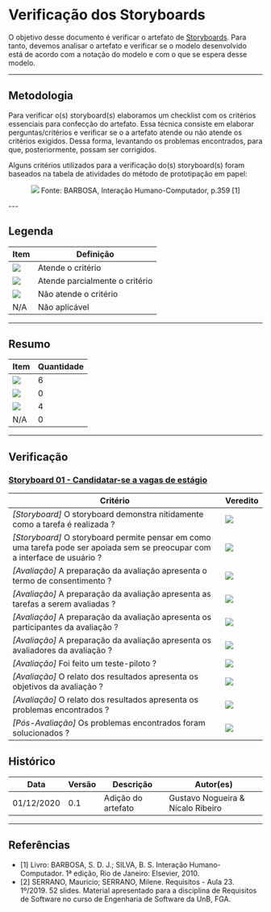 # Verificação dos Storyboards

O objetivo desse documento é verificar o artefato de [Storyboards](https://interacao-humano-computador.github.io/2020.1-Estagiarios.com/storyboard/storyboard/). Para tanto, devemos analisar o artefato e verificar se o modelo desenvolvido está de acordo com a notação do modelo e com o que se espera desse modelo.

---

## Metodologia

Para verificar o(s) storyboard(s) elaboramos um checklist com os critérios essenciais para confecção do artefato. Essa técnica consiste em elaborar perguntas/critérios e verificar se o a artefato atende ou não atende os critérios exigidos. Dessa forma, levantando os problemas encontrados, para que, posteriormente, possam ser corrigidos.

Alguns critérios utilizados para a verificação do(s) storyboard(s) foram baseados na tabela de atividades do método de prototipação em papel:

<p align="center">
    <img src="../images/tabela-de-atividades.png">
    Fonte: BARBOSA, Interação Humano-Computador, p.359 [1]
</p>
---

## Legenda

| Item | Definição |
| ---- | --------- |
| <img src="../images/check.png"> | Atende o critério |
| <img src="../images/alert.png"> | Atende parcialmente o critério |
| <img src="../images/close.png"> | Não atende o critério |
| N/A | Não aplicável |

---

## Resumo

| Item | Quantidade |
| ---- | --------- |
| <img src="../images/check.png"> | 6 |
| <img src="../images/alert.png"> | 0 |
| <img src="../images/close.png"> | 4 |
| N/A | 0 |

---

## Verificação

### [Storyboard 01 - Candidatar-se a vagas de estágio](https://interacao-humano-computador.github.io/2020.1-Estagiarios.com/storyboard/storyboard/#storyboard-01-candidatar-se-a-vagas-de-estagio)

| Critério | Veredito |
| -------------------------------------------------------------------- | ---------- |
| _[Storyboard]_ O storyboard demonstra nitidamente como a tarefa é realizada ? | <img src="../images/check.png"> |
| _[Storyboard]_ O storyboard permite pensar em como uma tarefa pode ser apoiada sem se preocupar com a interface de usuário ? | <img src="../images/check.png"> |
| _[Avaliação]_ A preparação da avaliação apresenta o termo de consentimento ? | <img src="../images/close.png"> | 
| _[Avaliação]_ A preparação da avaliação apresenta as tarefas a serem avaliadas ? | <img src="../images/check.png"> |
| _[Avaliação]_ A preparação da avaliação apresenta os participantes da avaliação ? | <img src="../images/check.png"> |
| _[Avaliação]_ A preparação da avaliação apresenta os avaliadores da avaliação ? | <img src="../images/close.png"> |
| _[Avaliação]_ Foi feito um teste-piloto ? | <img src="../images/close.png"> | 
| _[Avaliação]_ O relato dos resultados apresenta os objetivos da avaliação ? | <img src="../images/check.png"> |
| _[Avaliação]_ O relato dos resultados apresenta os problemas encontrados ? | <img src="../images/check.png"> |
| _[Pós-Avaliação]_ Os problemas encontrados foram solucionados ? | <img src="../images/close.png"> |


## Histórico

| Data       | Versão | Descrição                            | Autor(es)                         |
| ---------- | ------ | ------------------------------------ | --------------------------------- |
| 01/12/2020 | 0.1    | Adição do artefato                   | Gustavo Nogueira & Nícalo Ribeiro |

---

## Referências

* [1] Livro: BARBOSA, S. D. J.; SILVA, B. S. Interação Humano-Computador. 1ª edição, Rio de Janeiro: Elsevier, 2010.
* [2] SERRANO, Maurício; SERRANO, Milene. Requisitos - Aula 23. 1º/2019. 52 slides. Material apresentado para a disciplina de Requisitos de Software no curso de Engenharia de Software da UnB, FGA.